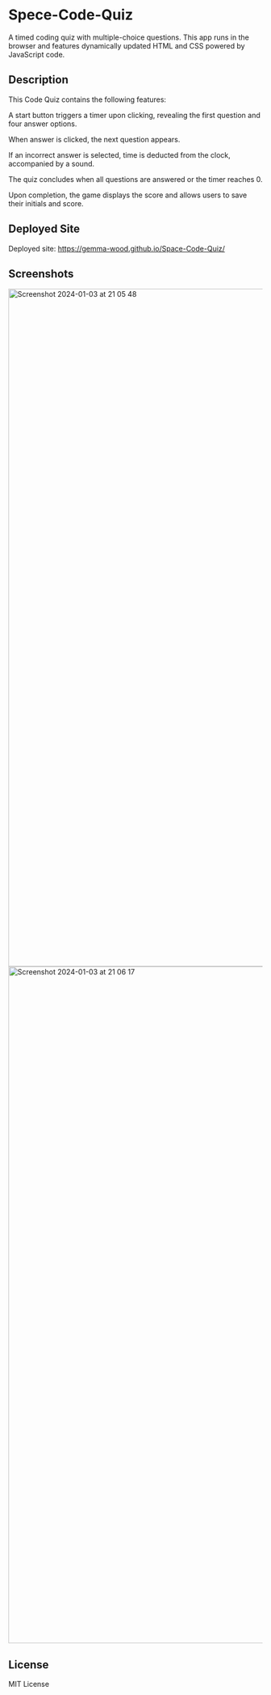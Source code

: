 # Spece-Code-Quiz

A timed coding quiz with multiple-choice questions. This app runs in the browser and features dynamically updated HTML and CSS powered by JavaScript code.

## Description

This Code Quiz contains the following features:

A start button triggers a timer upon clicking, revealing the first question and four answer options.

When answer is clicked, the next question appears.

If an incorrect answer is selected, time is deducted from the clock, accompanied by a sound.

The quiz concludes when all questions are answered or the timer reaches 0.

Upon completion, the game displays the score and allows users to save their initials and score.

## Deployed Site

Deployed site: https://gemma-wood.github.io/Space-Code-Quiz/

## Screenshots

<img width="1341" alt="Screenshot 2024-01-03 at 21 05 48" src="https://github.com/Gemma-Wood/Code-Quiz/assets/150028191/b995df03-e7f9-4527-af60-c655a341a54a">

<img width="1339" alt="Screenshot 2024-01-03 at 21 06 17" src="https://github.com/Gemma-Wood/Code-Quiz/assets/150028191/8d9525ff-e106-4e3f-bd92-e5ca25ecac80">

## License

MIT License
